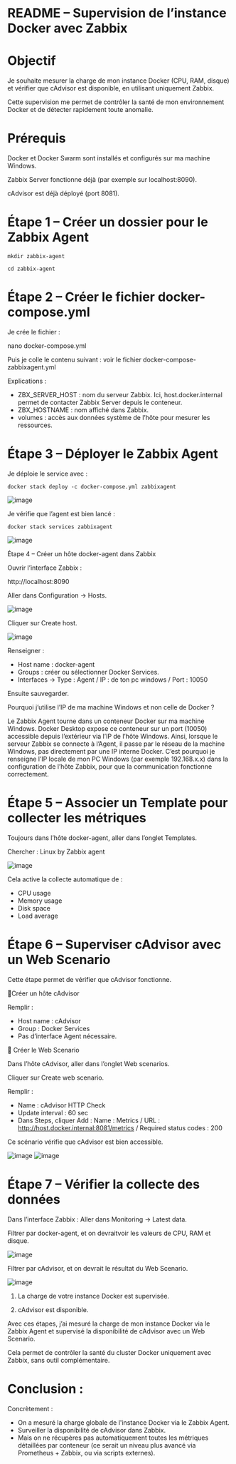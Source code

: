 # README – Supervision de l’instance Docker avec Zabbix

# Objectif

Je souhaite mesurer la charge de mon instance Docker (CPU, RAM, disque) et vérifier que cAdvisor est disponible, en utilisant uniquement Zabbix.

Cette supervision me permet de contrôler la santé de mon environnement Docker et de détecter rapidement toute anomalie.

# Prérequis

Docker et Docker Swarm sont installés et configurés sur ma machine Windows.

Zabbix Server fonctionne déjà (par exemple sur localhost:8090).

cAdvisor est déjà déployé (port 8081).

# Étape 1 – Créer un dossier pour le Zabbix Agent

`mkdir zabbix-agent`

`cd zabbix-agent`


# Étape 2 – Créer le fichier docker-compose.yml

Je crée le fichier :

nano docker-compose.yml

Puis je colle le contenu suivant : voir le fichier docker-compose-zabbixagent.yml

Explications :

- ZBX_SERVER_HOST : nom du serveur Zabbix. Ici, host.docker.internal permet de contacter Zabbix Server depuis le conteneur.
- ZBX_HOSTNAME : nom affiché dans Zabbix.
- volumes : accès aux données système de l’hôte pour mesurer les ressources.


# Étape 3 – Déployer le Zabbix Agent

Je déploie le service avec :

`docker stack deploy -c docker-compose.yml zabbixagent`

![image](https://github.com/user-attachments/assets/d2919f83-2ec9-470b-8d2e-02fc74aeffa0)

Je vérifie que l’agent est bien lancé :

`docker stack services zabbixagent`

![image](https://github.com/user-attachments/assets/62427080-513a-4e70-8f5a-b10c4096e0d8)


Étape 4 – Créer un hôte docker-agent dans Zabbix

Ouvrir l’interface Zabbix :

http://localhost:8090

Aller dans Configuration → Hosts.

![image](https://github.com/user-attachments/assets/3028fcc8-7b98-4dbb-91e2-e6e7507d2e12)


Cliquer sur Create host.

![image](https://github.com/user-attachments/assets/7ece0f1b-4629-4d7f-b13f-b1a8226e5f43)

Renseigner :

- Host name : docker-agent
- Groups : créer ou sélectionner Docker Services.
- Interfaces ->  Type : Agent / IP : de ton pc windows / Port : 10050

Ensuite sauvegarder.

Pourquoi j’utilise l’IP de ma machine Windows et non celle de Docker ?

Le Zabbix Agent tourne dans un conteneur Docker sur ma machine Windows. Docker Desktop expose ce conteneur sur un port (10050) accessible depuis l’extérieur via l’IP de l’hôte Windows. Ainsi, lorsque le serveur Zabbix se connecte à l’Agent, il passe par le réseau de la machine Windows, pas directement par une IP interne Docker. C’est pourquoi je renseigne l’IP locale de mon PC Windows (par exemple 192.168.x.x) dans la configuration de l’hôte Zabbix, pour que la communication fonctionne correctement.


# Étape 5 – Associer un Template pour collecter les métriques

Toujours dans l’hôte docker-agent, aller dans l’onglet Templates.

Chercher : Linux by Zabbix agent

![image](https://github.com/user-attachments/assets/b2c0fc46-c0fc-44fb-b814-5107ed15daee)

Cela active la collecte automatique de :

- CPU usage
- Memory usage
- Disk space
- Load average



# Étape 6 – Superviser cAdvisor avec un Web Scenario

Cette étape permet de vérifier que cAdvisor fonctionne.

🔹Créer un hôte cAdvisor

Remplir :

- Host name : cAdvisor
- Group : Docker Services
- Pas d’interface Agent nécessaire.


🔹 Créer le Web Scenario

Dans l’hôte cAdvisor, aller dans l’onglet Web scenarios.

Cliquer sur Create web scenario.

Remplir :

- Name : cAdvisor HTTP Check
- Update interval : 60 sec
- Dans Steps, cliquer Add : Name : Metrics / URL : http://host.docker.internal:8081/metrics / Required status codes : 200

Ce scénario vérifie que cAdvisor est bien accessible.

![image](https://github.com/user-attachments/assets/55852cb3-3bbb-48ff-8274-1ddd40af979e)
![image](https://github.com/user-attachments/assets/c6943836-995f-4316-a834-6d57496ad05c)



# Étape 7 – Vérifier la collecte des données

Dans l’interface Zabbix : Aller dans Monitoring → Latest data.

Filtrer par docker-agent, et on devraitvoir les valeurs de CPU, RAM et disque.

![image](https://github.com/user-attachments/assets/48a563f3-d85b-4432-9fbb-5d8f728b2344)


Filtrer par cAdvisor, et on devrait le résultat du Web Scenario.

![image](https://github.com/user-attachments/assets/4445cafe-ef35-4221-945a-2f1f2a8dc4bb)




1. La charge de votre instance Docker est supervisée.

2. cAdvisor est disponible.


Avec ces étapes, j’ai mesuré la charge de mon instance Docker via le Zabbix Agent et supervisé la disponibilité de cAdvisor avec un Web Scenario.

Cela permet de contrôler la santé du cluster Docker uniquement avec Zabbix, sans outil complémentaire.


# Conclusion : 

Concrètement :

- On a mesuré la charge globale de l'instance Docker via le Zabbix Agent.
- Surveiller la disponibilité de cAdvisor dans Zabbix.
- Mais on ne récupères pas automatiquement toutes les métriques détaillées par conteneur (ce serait un niveau plus avancé via Prometheus + Zabbix, ou via scripts externes).



